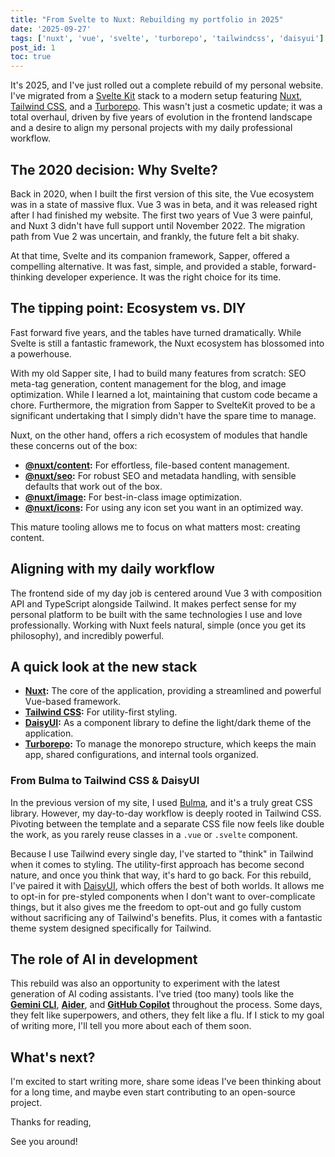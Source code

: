 ```yaml
---
title: "From Svelte to Nuxt: Rebuilding my portfolio in 2025"
date: '2025-09-27'
tags: ['nuxt', 'vue', 'svelte', 'turborepo', 'tailwindcss', 'daisyui']
post_id: 1
toc: true
---
```


It's 2025, and I've just rolled out a complete rebuild of my personal website. I've migrated from a [Svelte Kit](https://svelte.dev/) stack to a modern setup featuring [Nuxt](https://nuxt.com/), [Tailwind CSS](https://tailwindcss.com/), and a [Turborepo](https://turbo.build/repo). This wasn't just a cosmetic update; it was a total overhaul, driven by five years of evolution in the frontend landscape and a desire to align my personal projects with my daily professional workflow.

## The 2020 decision: Why Svelte?

Back in 2020, when I built the first version of this site, the Vue ecosystem was in a state of massive flux. Vue 3 was in beta, and it was released right after I had finished my website. The first two years of Vue 3 were painful, and Nuxt 3 didn't have full support until November 2022. The migration path from Vue 2 was uncertain, and frankly, the future felt a bit shaky.

At that time, Svelte and its companion framework, Sapper, offered a compelling alternative. It was fast, simple, and provided a stable, forward-thinking developer experience. It was the right choice for its time.

## The tipping point: Ecosystem vs. DIY

Fast forward five years, and the tables have turned dramatically. While Svelte is still a fantastic framework, the Nuxt ecosystem has blossomed into a powerhouse.

With my old Sapper site, I had to build many features from scratch: SEO meta-tag generation, content management for the blog, and image optimization. While I learned a lot, maintaining that custom code became a chore. Furthermore, the migration from Sapper to SvelteKit proved to be a significant undertaking that I simply didn't have the spare time to manage.

Nuxt, on the other hand, offers a rich ecosystem of modules that handle these concerns out of the box:

- **[@nuxt/content](https://content.nuxt.com/):** For effortless, file-based content management.
- **[@nuxt/seo](https://nuxt.com/modules/seo):** For robust SEO and metadata handling, with sensible defaults that work out of the box.
- **[@nuxt/image](https://image.nuxt.com/):** For best-in-class image optimization.
- **[@nuxt/icons](https://nuxt.com/modules/icon):** For using any icon set you want in an optimized way.

This mature tooling allows me to focus on what matters most: creating content.

## Aligning with my daily workflow

The frontend side of my day job is centered around Vue 3 with composition API and TypeScript alongside Tailwind. It makes perfect sense for my personal platform to be built with the same technologies I use and love professionally. Working with Nuxt feels natural, simple (once you get its philosophy), and incredibly powerful.

## A quick look at the new stack

- **[Nuxt](https://nuxt.com/):** The core of the application, providing a streamlined and powerful Vue-based framework.
- **[Tailwind CSS](https://tailwindcss.com/):** For utility-first styling.
- **[DaisyUI](https://daisyui.com/):** As a component library to define the light/dark theme of the application.
- **[Turborepo](https://turbo.build/repo):** To manage the monorepo structure, which keeps the main app, shared configurations, and internal tools organized.

### From Bulma to Tailwind CSS & DaisyUI

In the previous version of my site, I used [Bulma](https://bulma.io/), and it's a truly great CSS library. However, my day-to-day workflow is deeply rooted in Tailwind CSS. Pivoting between the template and a separate CSS file now feels like double the work, as you rarely reuse classes in a `.vue` or `.svelte` component.

Because I use Tailwind every single day, I've started to "think" in Tailwind when it comes to styling. The utility-first approach has become second nature, and once you think that way, it's hard to go back. For this rebuild, I've paired it with [DaisyUI](https://daisyui.com/), which offers the best of both worlds. It allows me to opt-in for pre-styled components when I don't want to over-complicate things, but it also gives me the freedom to opt-out and go fully custom without sacrificing any of Tailwind's benefits. Plus, it comes with a fantastic theme system designed specifically for Tailwind.

## The role of AI in development

This rebuild was also an opportunity to experiment with the latest generation of AI coding assistants. I've tried (too many) tools like the [**Gemini CLI**](https://github.com/google-gemini/gemini-cli), [**Aider**](https://github.com/paul-gauthier/aider), and [**GitHub Copilot**](https://github.com/features/copilot) throughout the process. Some days, they felt like superpowers, and others, they felt like a flu. If I stick to my goal of writing more, I'll tell you more about each of them soon.

## What's next?

I'm excited to start writing more, share some ideas I've been thinking about for a long time, and maybe even start contributing to an open-source project.

Thanks for reading,

See you around!
